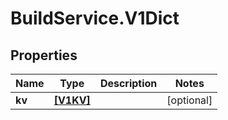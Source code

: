 # BuildService.V1Dict

## Properties
Name | Type | Description | Notes
------------ | ------------- | ------------- | -------------
**kv** | [**[V1KV]**](V1KV.md) |  | [optional] 


